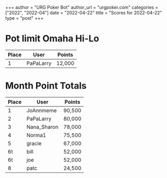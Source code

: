 +++
author = "URG Poker Bot"
author_url = "urgpoker.com"
categories = ["2022", "2022-04"]
date = "2022-04-22"
title = "Scores for 2022-04-22"
type = "post"
+++
# Pot limit Omaha Hi-Lo

| Place | User | Points |
|-------|------|--------|
| 1 | PaPaLarry | 12,000 |

# Month Point Totals

| Place | User | Points |
|-------|------|--------|
| 1 | JoAnnmeme | 90,500 |
| 2 | PaPaLarry | 80,000 |
| 3 | Nana_Sharon | 78,000 |
| 4 | Norma1 | 75,500 |
| 5 | gracie | 67,000 |
| 6t | bill | 52,000 |
| 6t | joe | 52,000 |
| 8 | patc | 24,500 |
